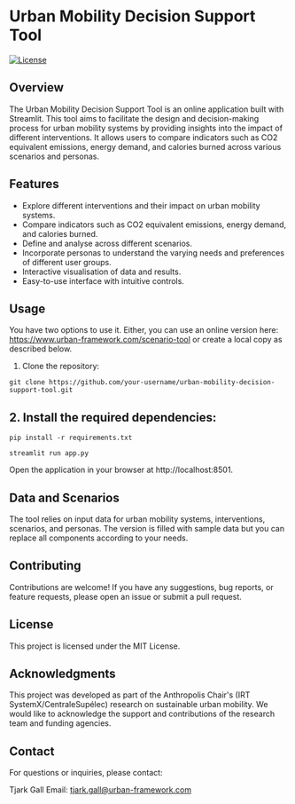 # Urban Mobility Decision Support Tool

[![License](https://img.shields.io/badge/License-MIT-blue.svg)](https://opensource.org/licenses/MIT)

## Overview

The Urban Mobility Decision Support Tool is an online application built with Streamlit. This tool aims to facilitate the design and decision-making process for urban mobility systems by providing insights into the impact of different interventions. It allows users to compare indicators such as CO2 equivalent emissions, energy demand, and calories burned across various scenarios and personas.

## Features

- Explore different interventions and their impact on urban mobility systems.
- Compare indicators such as CO2 equivalent emissions, energy demand, and calories burned.
- Define and analyse across different scenarios.
- Incorporate personas to understand the varying needs and preferences of different user groups.
- Interactive visualisation of data and results.
- Easy-to-use interface with intuitive controls.

## Usage

You have two options to use it. Either, you can use an online version here: https://www.urban-framework.com/scenario-tool or create a local copy as described below.

1. Clone the repository:

```shell
git clone https://github.com/your-username/urban-mobility-decision-support-tool.git
```

## 2. Install the required dependencies:

```shell
pip install -r requirements.txt
```
```shell
streamlit run app.py
```
Open the application in your browser at http://localhost:8501.

## Data and Scenarios

The tool relies on input data for urban mobility systems, interventions, scenarios, and personas. The version is filled with sample data but you can replace all components according to your needs.

## Contributing

Contributions are welcome! If you have any suggestions, bug reports, or feature requests, please open an issue or submit a pull request.

## License

This project is licensed under the MIT License.

## Acknowledgments

This project was developed as part of the Anthropolis Chair's (IRT SystemX/CentraleSupélec) research on sustainable urban mobility. We would like to acknowledge the support and contributions of the research team and funding agencies.

## Contact

For questions or inquiries, please contact:

Tjark Gall
Email: tjark.gall@urban-framework.com
